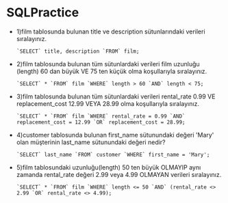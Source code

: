 # SQLPractice

- 1)film tablosunda bulunan title ve description sütunlarındaki verileri sıralayınız.

  ``` `SELECT` title, description `FROM` film; ```

- 2)film tablosunda bulunan tüm sütunlardaki verileri film uzunluğu (length) 60 dan büyük VE 75 ten küçük olma koşullarıyla sıralayınız.

  ``` `SELECT` * `FROM` film
    `WHERE` length > 60 `AND` length < 75; ```

- 3)film tablosunda bulunan tüm sütunlardaki verileri rental_rate 0.99 VE replacement_cost 12.99 VEYA 28.99 olma koşullarıyla sıralayınız.

  ``` `SELECT` * `FROM` film
    `WHERE` rental_rate = 0.99 `AND` replacement_cost = 12.99 `OR` replacement_cost = 28.99; ```

- 4)customer tablosunda bulunan first_name sütunundaki değeri 'Mary' olan müşterinin last_name sütunundaki değeri nedir?

  ``` `SELECT` last_name `FROM` customer
    `WHERE` first_name = 'Mary'; ```

- 5)film tablosundaki uzunluğu(length) 50 ten büyük OLMAYIP aynı zamanda rental_rate değeri 2.99 veya 4.99 OLMAYAN verileri sıralayınız.

  ``` `SELECT` * `FROM` film
    `WHERE` length <= 50 `AND` (rental_rate <> 2.99 `OR` rental_rate <> 4.99); ```
